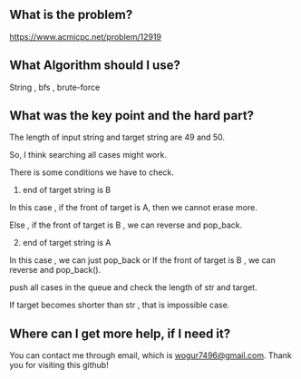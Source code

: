 ## What is the problem?

<https://www.acmicpc.net/problem/12919>

## What Algorithm should I use?

String , bfs , brute-force

## What was the key point and the hard part?

The length of input string and target string are 49 and 50.

So, I think searching all cases might work.

There is some conditions we have to check.

1. end of target string is B

In this case , if the front of target is A, then we cannot erase more.

Else , if the front of target is B , we can reverse and pop_back.

2. end of target string is A

In this case , we can just pop_back or 
If the front of target is B , we can reverse and pop_back().

push all cases in the queue and check the length of str and target.

If target becomes shorter than str , that is impossible case.

## Where can I get more help, if I need it?

You can contact me through email, which is wogur7496@gmail.com.
Thank you for visiting this github!
